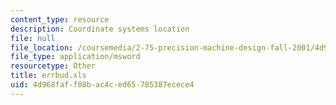 ```yaml
---
content_type: resource
description: Coordinate systems location
file: null
file_location: /coursemedia/2-75-precision-machine-design-fall-2001/4d968faff08bac4ced65785387ecece4_errbud.xls
file_type: application/msword
resourcetype: Other
title: errbud.xls
uid: 4d968faf-f08b-ac4c-ed65-785387ecece4
---
```

